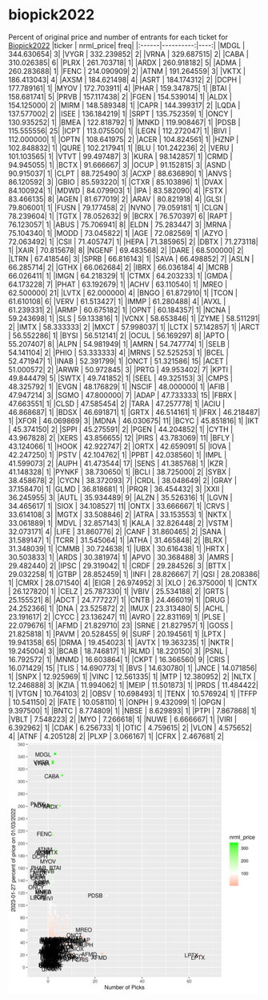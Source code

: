 # biopick2022
Percent of original price and number of entrants for each ticket for [Biopick2022](https://twitter.com/hashtag/Biopick2022)
|ticker | nrml_price| freq|
|:------|----------:|----:|
|MDGL   | 344.630654|    3|
|VYGR   | 332.239852|    2|
|VRNA   | 329.687515|    2|
|CABA   | 310.026385|    6|
|PLRX   | 261.703718|    1|
|ARDX   | 260.918182|    5|
|ADMA   | 260.283688|    1|
|FENC   | 214.090909|    2|
|ATNM   | 191.264559|    3|
|VKTX   | 186.413043|    4|
|AXSM   | 184.621498|    4|
|ASRT   | 184.174312|    2|
|DCPH   | 177.789161|    1|
|MYOV   | 172.703911|    4|
|PHAR   | 159.347875|    1|
|BTAI   | 158.681741|    5|
|PRVB   | 157.117438|    2|
|FGEN   | 154.539014|    1|
|ALDX   | 154.125000|    2|
|MIRM   | 148.589348|    1|
|CAPR   | 144.399317|    2|
|LQDA   | 137.577002|    2|
|ISEE   | 136.184219|    1|
|SRPT   | 135.752359|    1|
|ONCY   | 130.935252|    1|
|BMEA   | 122.818792|    1|
|MNKD   | 119.908467|    1|
|PDSB   | 115.555556|   25|
|ICPT   | 113.075500|    1|
|LEGN   | 112.272047|    1|
|BIVI   | 112.000000|    1|
|OPTN   | 108.641975|    2|
|ACER   | 104.824561|    1|
|HZNP   | 102.848832|    1|
|QURE   | 102.217941|    1|
|BLU    | 101.242236|    2|
|VERU   | 101.103565|    1|
|VTVT   |  99.497487|    3|
|KURA   |  98.142857|    1|
|CRMD   |  94.945055|    1|
|BCTX   |  91.666667|    3|
|OCUP   |  91.152815|    3|
|ASND   |  90.915037|    1|
|CLPT   |  88.725490|    3|
|ACXP   |  88.636890|    1|
|ANVS   |  86.120592|    3|
|GBIO   |  85.593220|    1|
|CTXR   |  85.103896|    1|
|DVAX   |  84.100924|    1|
|MDWD   |  84.079903|    1|
|IPA    |  83.582090|    4|
|FSTX   |  83.466135|    8|
|AGEN   |  81.677019|    2|
|ARAV   |  80.821918|    4|
|GLSI   |  79.806001|    1|
|FUSN   |  79.177458|    2|
|NVNO   |  79.059181|    1|
|CLGN   |  78.239604|    1|
|TGTX   |  78.052632|    9|
|BCRX   |  76.570397|    6|
|RAPT   |  76.123057|    1|
|ABUS   |  75.706941|    8|
|ELDN   |  75.283447|    3|
|MRNA   |  75.104340|    1|
|MODD   |  73.045822|    1|
|AGE    |  72.082569|    1|
|AZYO   |  72.063492|    1|
|CSII   |  71.405747|    1|
|HEPA   |  71.385965|    2|
|DBTX   |  71.273118|    1|
|XAIR   |  70.815678|    8|
|NGENF  |  69.483568|    2|
|DARE   |  68.500000|    2|
|LTRN   |  67.418546|    3|
|SPRB   |  66.816143|    1|
|SAVA   |  66.498852|    7|
|ASLN   |  66.285714|    2|
|GTHX   |  66.062684|    2|
|IBRX   |  66.036184|    4|
|MCRB   |  66.026411|    1|
|IMGN   |  64.218329|    1|
|CTMX   |  64.203233|    1|
|GMDA   |  64.173228|    7|
|PHAT   |  63.192679|    1|
|ACHV   |  63.110540|    1|
|MREO   |  62.500000|   21|
|LVTX   |  62.000000|    4|
|BNGO   |  61.872910|    1|
|TCON   |  61.610108|    6|
|VERV   |  61.513427|    1|
|IMMP   |  61.280488|    4|
|AVXL   |  61.239331|    2|
|ARMP   |  60.675182|    1|
|OPNT   |  60.184357|    1|
|NCNA   |  59.243698|    1|
|SLS    |  59.133816|    1|
|VCNX   |  58.653846|    1|
|ZYME   |  58.511291|    2|
|IMTX   |  58.333333|    2|
|MXCT   |  57.998037|    1|
|LCTX   |  57.142857|    1|
|ARCT   |  56.552286|    1|
|BYSI   |  56.512141|    2|
|OCUL   |  56.169297|    8|
|APTO   |  55.207407|    8|
|ALPN   |  54.981949|    1|
|AMRN   |  54.747774|    1|
|SELB   |  54.141104|    2|
|PHIO   |  53.333333|    4|
|MRNS   |  52.525253|    1|
|BCEL   |  52.471947|    1|
|INAB   |  52.391799|    1|
|ONCT   |  51.321586|   15|
|ACET   |  51.000572|    2|
|ARWR   |  50.972845|    3|
|PRTG   |  49.953402|    7|
|KPTI   |  49.844479|    5|
|SWTX   |  49.741852|    1|
|SEEL   |  49.325153|    3|
|CMPS   |  48.325792|    1|
|EVGN   |  48.176829|    1|
|NSCIF  |  48.000000|    1|
|AFIB   |  47.947214|    3|
|SGMO   |  47.800000|    7|
|ADAP   |  47.733333|   15|
|FBRX   |  47.663551|    1|
|CLSD   |  47.585454|    2|
|TARA   |  47.257778|    1|
|ACIU   |  46.868687|    1|
|BDSX   |  46.691871|    1|
|GRTX   |  46.514161|    1|
|IFRX   |  46.218487|    1|
|XFOR   |  46.069869|    3|
|MDNA   |  46.030675|   11|
|BCYC   |  45.851816|    1|
|IKT    |  45.374150|    2|
|SPPI   |  45.275591|    2|
|PGEN   |  44.204852|    1|
|CYTH   |  43.967828|    2|
|XERS   |  43.856655|   12|
|PIRS   |  43.783069|   11|
|BFLY   |  43.124066|    1|
|HOOK   |  42.922747|    2|
|ORTX   |  42.659091|    5|
|IOVA   |  42.247250|    1|
|PSTV   |  42.104762|    1|
|PPBT   |  42.038560|    1|
|IMPL   |  41.599073|    2|
|AUPH   |  41.473544|   17|
|SENS   |  41.385768|    1|
|KZR    |  41.148328|    1|
|PYNKF  |  38.730650|    1|
|BCLI   |  38.725000|    2|
|SYBX   |  38.458678|    2|
|CYCN   |  38.372093|    7|
|CRDL   |  38.048649|    2|
|GRAY   |  37.158470|    1|
|GLMD   |  36.818681|    1|
|PRQR   |  36.454432|    3|
|XXII   |  36.245955|    3|
|AUTL   |  35.934489|    9|
|ALZN   |  35.526316|    1|
|LGVN   |  34.465617|    1|
|SIOX   |  34.108527|   11|
|ONTX   |  33.666667|    1|
|CRVS   |  33.614108|    3|
|MGTX   |  33.508846|    2|
|ATRA   |  33.153553|    1|
|NKTX   |  33.061889|    1|
|MDVL   |  32.857143|    1|
|KALA   |  32.826448|    2|
|VSTM   |  32.073171|    4|
|LIFE   |  31.860776|    2|
|CANF   |  31.860465|    2|
|SANA   |  31.589147|    1|
|TCRR   |  31.545064|    1|
|ATHA   |  31.465848|    2|
|BLRX   |  31.348039|    1|
|CMMB   |  30.724638|    1|
|UBX    |  30.616438|    1|
|HRTX   |  30.503833|    1|
|ARDS   |  30.381974|    1|
|APVO   |  30.368488|    3|
|AMRS   |  29.482440|    2|
|IPSC   |  29.319042|    1|
|CRDF   |  29.284526|    3|
|BTTX   |  29.032258|    1|
|GTBP   |  28.852459|    1|
|INFI   |  28.826667|    7|
|QSI    |  28.208386|    1|
|CMRX   |  28.071540|    4|
|EIGR   |  26.974952|    3|
|XLO    |  26.375000|    1|
|CNTX   |  26.127820|    1|
|CELZ   |  25.787330|    1|
|VBIV   |  25.534188|    2|
|GRTS   |  25.155521|    8|
|ADCT   |  24.777227|    1|
|CNTB   |  24.466019|    1|
|DRUG   |  24.252366|    1|
|DNA    |  23.525872|    2|
|IMUX   |  23.313480|    5|
|ACHL   |  23.191617|    2|
|CYCC   |  23.136247|   11|
|AVRO   |  22.831169|    1|
|PLSE   |  22.079676|    1|
|AFMD   |  21.829710|   23|
|SRNE   |  21.827957|    1|
|GOSS   |  21.825818|    1|
|PAVM   |  20.528455|    9|
|SURF   |  20.194561|    1|
|LPTX   |  19.941358|   65|
|DRMA   |  19.454023|    1|
|AVTX   |  19.363235|    1|
|NKTR   |  19.245004|    3|
|BCAB   |  18.746817|    1|
|RLMD   |  18.220150|    3|
|PSNL   |  16.792572|    1|
|MNMD   |  16.603864|    1|
|CKPT   |  16.366560|    9|
|CRIS   |  16.071429|   15|
|TLIS   |  14.690773|    1|
|BVS    |  14.630780|    1|
|JNCE   |  14.071856|    1|
|SNPX   |  12.925969|    1|
|VINC   |  12.561335|    1|
|MTP    |  12.380952|    2|
|NLTX   |  12.246888|    3|
|KZIA   |  11.994062|    1|
|MEIP   |  11.501873|    1|
|PRDS   |  11.484422|    1|
|VTGN   |  10.764103|    2|
|OBSV   |  10.698493|    1|
|TENX   |  10.576924|    1|
|TFFP   |  10.541150|    2|
|FATE   |  10.058110|    1|
|ONPH   |   9.432099|    1|
|OPGN   |   9.397500|    1|
|BNTC   |   8.774809|    1|
|NBSE   |   8.629893|    1|
|PTPI   |   7.867868|    1|
|VBLT   |   7.548223|    2|
|MYO    |   7.266618|    1|
|NUWE   |   6.666667|    1|
|VIRI   |   6.392962|    1|
|CDAK   |   6.256733|    1|
|OTIC   |   4.759615|    2|
|VLON   |   4.575652|    4|
|ATNF   |   4.205128|    2|
|PLXP   |   3.066167|    1|
|CFRX   |   2.467681|    2|
![retvspicks](biopicks.png?raw=true)
